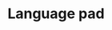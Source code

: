 ---
title: "Language pad"
type: "toolbox"
layout: "single"
js_include: ["main", "toolbox-language-pad-v2"]
css_include: ["main", "toolbox-language-pad-v2"]
---